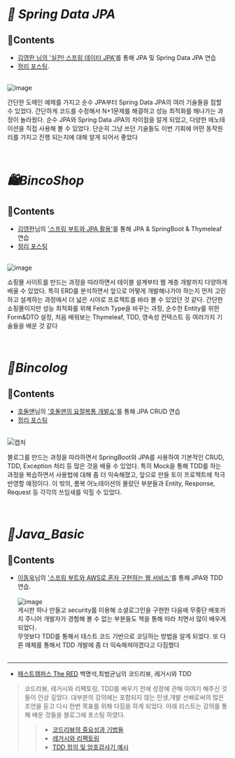 # _📲 Spring Data JPA_
## 📝Contents
* [김영한 님의 '실전! 스프링 데이터 JPA'](https://www.inflearn.com/course/%EC%8A%A4%ED%94%84%EB%A7%81-%EB%8D%B0%EC%9D%B4%ED%84%B0-JPA-%EC%8B%A4%EC%A0%84)를 통해 JPA 및 Spring Data JPA 연습
* [정리 포스팅](https://binco.tistory.com/m/entry/SpringDataJPA-%EA%B8%B0%EC%A1%B4JPA-%EC%B0%A8%EC%9D%B4%EC%A0%90-%EC%82%AC%EC%9A%A9%EB%B2%95).
<br><br>

![image](https://user-images.githubusercontent.com/77534863/196109876-102a0c49-1faa-4428-b2bb-597a26610b3d.png)

간단한 도메인 예제를 가지고 순수 JPA부터 Spring Data JPA의 여러 기술들을 접할 수 있었다. 간단하게 코드를 수정해서 N+1문제를 해결하고 성능 최적화를 해나가는 과정이 놀라웠다. 순수 JPA와 Spring Data JPA의 차이점을 알게 되었고, 다양한 에노테이션을 직접 사용해 볼 수 있었다. 단순히 그냥 쓰던 기술들도 이번 기회에 어떤 동작원리를 가지고 진행 되는지에 대해 알게 되어서 좋았다

<br />

# _🛍BincoShop_
## 📝Contents
* [김영한](https://www.inflearn.com/users/@yh/blogs)님의 ['스프링 부트와 JPA 활용'](https://www.inflearn.com/course/%EC%8A%A4%ED%94%84%EB%A7%81%EB%B6%80%ED%8A%B8-JPA-%ED%99%9C%EC%9A%A9-1/dashboard)를 통해 JPA & SpringBoot & Thymeleaf 연습
* [정리 포스팅](https://binco.tistory.com/m/entry/SpringBoot-JPA-%EC%87%BC%ED%95%91%EB%AA%B0-%EB%8F%84%EB%A9%94%EC%9D%B8%ED%85%8C%EC%9D%B4%EB%B8%94-%EC%84%A4%EA%B3%84)
<br><br>


![image](https://user-images.githubusercontent.com/77534863/188764194-31b0961c-c4ec-4f9e-90c2-fb627120202e.png)

쇼핑몰 사이트를 만드는 과정을 따라하면서 테이블 설계부터 웹 계층 개발까지 다양하게 배울 수 있었다. 특히 ERD를 분석하면서 앞으로 어떻게 개발해나가야 하는지 먼저 고민하고
설계하는 과정에서 더 넓은 시야로 프로젝트를 바라 볼 수 있었던 것 같다. 간단한 쇼핑몰이지만 성능 최적화를 위해 Fetch Type을 바꾸는 과정, 순수한 Entity를 위한 Form&DTO 설정, 
처음 배워보는 Thymeleaf, TDD, 영속성 컨텍스트 등 여러가지 기술들을 배운 것 같다



<br/>

# _📙Bincolog_
## 📝Contents
* [호돌맨](https://hodolman.com/)님의 ['호돌맨의 요절복통 개발쇼'](https://www.inflearn.com/course/%ED%98%B8%EB%8F%8C%EB%A7%A8-%EC%9A%94%EC%A0%88%EB%B3%B5%ED%86%B5-%EA%B0%9C%EB%B0%9C%EC%87%BC/dashboard)를 통해 JPA CRUD 연습 
* [정리 포스팅](https://binco.tistory.com/m/entry/SpringBoot-JPA-%EA%B2%8C%EC%8B%9C%ED%8C%90-CRUD-%EA%B5%AC%ED%98%84Create)
<br><br>

![캡처](https://user-images.githubusercontent.com/77534863/179460311-22a67731-2601-4bab-a898-e282a9dc98e0.PNG)

블로그를 만드는 과정을 따라하면서 SpringBoot와 JPA를 사용하여 기본적인 CRUD, TDD, Exception 처리 등 많은 것을 배울 수 있었다.
특히 Mock을 통해 TDD를 하는 과정을 복습하면서 사용법에 대해 좀 더 익숙해졌고, 앞으로 만들 토이 프로젝트에 적극 반영할 예정이다.
이 밖의, 롬복 어노테이션의 몰랐던 부분들과 Entity, Response, Request 등 각각의 쓰임새를 익힐 수 있었다.


<br/>

# _💪Java_Basic_

## 📝Contents
* [이동욱](https://jojoldu.tistory.com/)님의 ['스프링 부트와 AWS로 혼자 구현하는 웹 서비스'](http://www.yes24.com/Product/Goods/83849117)를 통해 JPA와 TDD 연습.<br><br>
![image](https://user-images.githubusercontent.com/77534863/169013792-2c20dbf6-20d6-4788-b3fa-2bdaa38154f0.png)<br>
게시판 하나 만들고 security를 이용해 소셜로그인을 구현한 다음에 무중단 배포까지 주니어 개발자가 경험해 볼 수 없는 부분들도 책을 통해 따라 치면서 많이 배우게 되었다.<br>
무엇보다 TDD를 통해서 테스트 코드 기반으로 코딩하는 방법을 알게 되었다. 또 다른 매체를 통해서 TDD 개발에 좀 더 익숙해져야겠다고 다짐했다<br><br>

***

* [패스트캠퍼스 The RED](https://fastcampus.app/course-detail/204897) 백명석,최범균님의 코드리뷰, 레거시와 TDD <br>
> 코드리뷰, 레거시와 리펙토링, TDD를 배우기 전에 성장에 관해 이야기 해주신 것들이 인상 깊었다. 대부분의 강의에는 포함되지 않는 인생,개발 선배로써의 많은 조언을 듣고 다시 한번 목표를 위해 다짐을 하게 되었다. 아래 리스트는 강의를 통해 배운 것들을 블로그에 포스팅 하였다. 
> > * [코드리뷰의 중요성과 기법들](https://binco.tistory.com/entry/%EC%BD%94%EB%93%9C%EB%A6%AC%EB%B7%B0-%EC%A3%BC%EB%AA%A9%EC%A0%81)
> > * [레거시와 리팩토링](https://binco.tistory.com/entry/%EB%A0%88%EA%B1%B0%EC%8B%9C%EC%99%80-%EB%A6%AC%ED%8C%A9%ED%86%A0%EB%A7%81)
> > * [TDD 정의 및 암호검사기 예시](https://binco.tistory.com/entry/TDD%EC%A0%95%EC%9D%98-%EC%95%94%ED%98%B8%EA%B2%80%EC%82%AC%EA%B8%B0)


